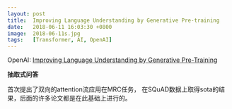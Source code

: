 ```yaml
---
layout: post
title:  Improving Language Understanding by Generative Pre-training
date:   2018-06-11 16:03:30 +0800
image:  2018-06-11s.jpg
tags:   [Transformer, AI, OpenAI]
---
```


OpenAI: [Improving Language Understanding by Generative Pre-Training](https://cdn.openai.com/research-covers/language-unsupervised/language_understanding_paper.pdf)

**抽取式问答**

首次提出了双向的attention流应用在MRC任务，
在SQuAD数据上取得sota的结果，后面的许多论文都是在此基础上进行的。